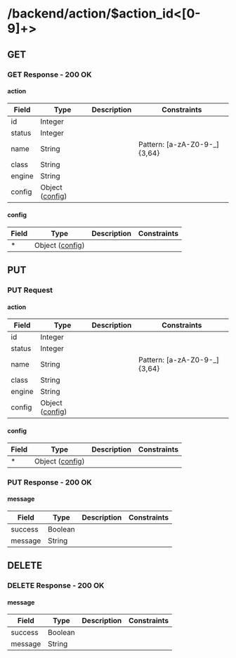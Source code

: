 
# /backend/action/$action_id<[0-9]+>


## GET


### GET Response - 200 OK

#### action

Field | Type | Description | Constraints
----- | ---- | ----------- | -----------
id | Integer |  | 
status | Integer |  | 
name | String |  | Pattern: [a-zA-Z0-9\-\_]{3,64}
class | String |  | 
engine | String |  | 
config | Object ([config](#psx_model_Config)) |  | 

#### config

Field | Type | Description | Constraints
----- | ---- | ----------- | -----------
* | Object ([config](#psx_model_Config)) |  | 


## PUT


### PUT Request

#### action

Field | Type | Description | Constraints
----- | ---- | ----------- | -----------
id | Integer |  | 
status | Integer |  | 
name | String |  | Pattern: [a-zA-Z0-9\-\_]{3,64}
class | String |  | 
engine | String |  | 
config | Object ([config](#psx_model_Config)) |  | 

#### config

Field | Type | Description | Constraints
----- | ---- | ----------- | -----------
* | Object ([config](#psx_model_Config)) |  | 


### PUT Response - 200 OK

#### message

Field | Type | Description | Constraints
----- | ---- | ----------- | -----------
success | Boolean |  | 
message | String |  | 


## DELETE


### DELETE Response - 200 OK

#### message

Field | Type | Description | Constraints
----- | ---- | ----------- | -----------
success | Boolean |  | 
message | String |  | 

